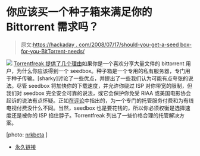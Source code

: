 # 你应该买一个种子箱来满足你的 Bittorrent 需求吗？

> 原文:[https://hackaday . com/2008/07/17/should-you-get-a-seed box-for-you-BitTorrent-needs/](https://hackaday.com/2008/07/17/should-you-get-a-seedbox-for-your-bittorrent-needs/)

![](../Images/a18936ce281e2a13751122e6cfd513d9.png)
[Torrentfreak 提供了几个理由](http://torrentfreak.com/10-reasons-why-you-need-a-seedbox-080715/)如果你是一个喜欢分享大量文件的 bittorrent 用户，为什么你应该得到一个 seedbox。种子箱是一个专用的私有服务器，专门用于种子传输。[sharky]讨论了一些优点，并提出了一些我们认为可能有点夸张的说法。尽管 seedbox 将加快你的下载速度，并允许你绕过 ISP 对你带宽的限制，但我们对 seedbox 完全安全可靠的说法，或它会保护你免受 RIAA 或美国电影协会起诉的说法有点怀疑。正如[在评论](http://torrentfreak.com/10-reasons-why-you-need-a-seedbox-080715/comment-page-1/#comment-454495)中指出的，为一个专门的托管服务付费和为有线电视付费没什么不同。当然，seedbox 也是要花钱的，所以你必须权衡是选择速度还是被你的 ISP 掐住脖子。Torrentfreak 列出了一些价格合理的托管解决方案。

[photo: [nrkbeta](http://flickr.com/photos/nrkbeta/2305831708/) ]

*   [永久链接](http://torrentfreak.com/10-reasons-why-you-need-a-seedbox-080715/)